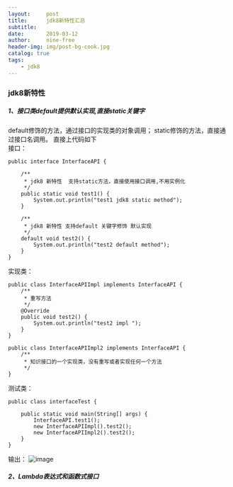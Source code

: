 ```yaml
---
layout:     post
title:      jdk8新特性汇总
subtitle:   
date:       2019-03-12
author:     nine-free
header-img: img/post-bg-cook.jpg
catalog: true
tags:
    - jdk8
---
```


### jdk8新特性

##### 1、接口类default提供默认实现,直接static关键字
default修饰的方法，通过接口的实现类的对象调用；
static修饰的方法，直接通过接口名调用。
直接上代码如下<br>
接口：

```
public interface InterfaceAPI {

    /**
     * jdk8 新特性  支持static方法，直接使用接口调用,不用实例化
     */
    public static void test1() {
        System.out.println("test1 jdk8 static method");
    }

    /**
     * jdk8 新特性 支持default 关键字修饰 默认实现
     */
    default void test2() {
        System.out.println("test2 default method");
    }
}
```

实现类：

```
public class InterfaceAPIImpl implements InterfaceAPI {
    /**
     * 重写方法
     */
    @Override
    public void test2() {
        System.out.println("test2 impl ");
    }
}
```

```
public class InterfaceAPIImpl2 implements InterfaceAPI {
    /**
     * 知识接口的一个实现类，没有重写或者实现任何一个方法
     */
}
```

测试类：

```
public class interfaceTest {

    public static void main(String[] args) {
        InterfaceAPI.test1();
        new InterfaceAPIImpl().test2();
        new InterfaceAPIImpl2().test2();
    }
}
```

输出：
![image](https://nine-free.github.io/img/base-jdk8-interface.jpg)

##### 2、Lambda表达式和函数式接口

 



